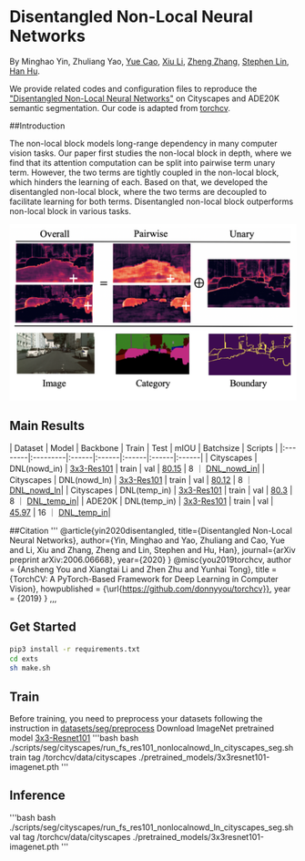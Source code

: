 # Disentangled Non-Local Neural Networks

By Minghao Yin, Zhuliang Yao, [Yue Cao](http://yue-cao.me/), [Xiu Li](https://scholar.google.com/citations?user=Xrh1OIUAAAAJ&hl=zh-CN), [Zheng Zhang](https://stupidzz.github.io/), [Stephen Lin](https://scholar.google.com/citations?hl=zh-CN&user=c3PYmxUAAAAJ), [Han Hu](https://ancientmooner.github.io/).

We provide related codes and configuration files to reproduce the ["Disentangled Non-Local Neural Networks"](https://arxiv.org/pdf/2006.06668.pdf) on Cityscapes and ADE20K semantic segmentation. Our code is adapted from [torchcv](https://github.com/donnyyou/torchcv).

##Introduction 

The non-local block models long-range dependency in many computer vision tasks. Our paper first studies the non-local block in depth, where we find that its attention computation can be split into pairwise term unary term. However, the two terms are tightly coupled in the non-local block, which hinders the learning of each. 
Based on that, we developed the disentangled non-local block, where the two terms are decoupled to facilitate learning for both terms. Disentangled non-local block outperforms non-local block in various tasks.

<div align="center">
  <img src="demo/dnl.png" width="1178" />
</div>

## Main Results

| Dataset | Model | Backbone | Train | Test | mIOU | Batchsize | Scripts |
|:--------|:---------|:------|:------|:------|:------|:------|
| Cityscapes | DNL(nowd_in) | [3x3-Res101](https://drive.google.com/open?id=1bUzCKazlh8ElGVYWlABBAb0b0uIqFgtR) | train | val | [80.15](https://drive.google.com/drive/folders/1wp14HRKZjNzU5rjmDi4zen-w-0Z8LSMs) | 8 ｜ [DNL_nowd_in](https://github.com/yinmh17/DNL-Networks/blob/master/scripts/seg/cityscapes/run_fs_res101_nonlocalnowd_in_cityscapes_seg.sh)|
| Cityscapes | DNL(nowd_ln) | [3x3-Res101](https://drive.google.com/open?id=1bUzCKazlh8ElGVYWlABBAb0b0uIqFgtR) | train | val | [80.12](https://drive.google.com/drive/folders/1LZDxjdr4z7MDTuOR0r_KZEuLNRkymFf_) | 8 ｜ [DNL_nowd_ln](https://github.com/yinmh17/DNL-Networks/blob/master/scripts/seg/cityscapes/run_fs_res101_nonlocalnowd_ln_cityscapes_seg.sh)|
| Cityscapes | DNL(temp_in) | [3x3-Res101](https://drive.google.com/open?id=1bUzCKazlh8ElGVYWlABBAb0b0uIqFgtR) | train | val | [80.3](https://drive.google.com/drive/folders/1aDvuBFi9cFBxo87syPewpjR2eAvNUtv-) | 8 ｜ [DNL_temp_in](https://github.com/yinmh17/DNL-Networks/blob/master/scripts/seg/cityscapes/run_fs_res101_nonlocal_in_cityscapes_seg.sh)|
| ADE20K | DNL(temp_in) | [3x3-Res101](https://drive.google.com/open?id=1bUzCKazlh8ElGVYWlABBAb0b0uIqFgtR) | train | val | [45.97](https://drive.google.com/drive/folders/1zTqdDcAyyWPZwTp3ktc7uDClAAwjjStc) | 16 ｜ [DNL_temp_in](https://github.com/yinmh17/DNL-Networks/blob/master/scripts/seg/ade20k/run_fs_res101_nonlocalbn_ade20k_seg.sh)|


##Citation
'''
@article{yin2020disentangled,
  title={Disentangled Non-Local Neural Networks},
  author={Yin, Minghao and Yao, Zhuliang and Cao, Yue and Li, Xiu and Zhang, Zheng and Lin, Stephen and Hu, Han},
  journal={arXiv preprint arXiv:2006.06668},
  year={2020}
}
@misc{you2019torchcv,
    author = {Ansheng You and Xiangtai Li and Zhen Zhu and Yunhai Tong},
    title = {TorchCV: A PyTorch-Based Framework for Deep Learning in Computer Vision},
    howpublished = {\url{https://github.com/donnyyou/torchcv}},
    year = {2019}
}
,,,

## Get Started
```bash
pip3 install -r requirements.txt
cd exts
sh make.sh
```

## Train
Before training, you need to preprocess your datasets following the instruction in [datasets/seg/preprocess]()
Download ImageNet pretrained model [3x3-Resnet101](https://drive.google.com/open?id=1bUzCKazlh8ElGVYWlABBAb0b0uIqFgtR)
'''bash
bash ./scripts/seg/cityscapes/run_fs_res101_nonlocalnowd_ln_cityscapes_seg.sh train tag  /torchcv/data/cityscapes   ./pretrained_models/3x3resnet101-imagenet.pth 
'''

## Inference
'''bash
bash ./scripts/seg/cityscapes/run_fs_res101_nonlocalnowd_ln_cityscapes_seg.sh val tag  /torchcv/data/cityscapes   ./pretrained_models/3x3resnet101-imagenet.pth 
'''

